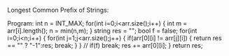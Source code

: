 Longest Common Prefix of Strings:

Program:
  int n = INT_MAX;
  for(int i=0;i<arr.size();i++)
  {
      int m = arr[i].length();
      n = min(n,m);
  }
  string res = "";
  bool  f = false;
  for(int i=0;i<n;i++)
  {
      for(int j=1;j<arr.size();j++)
      {
          if(arr[0][i] != arr[j][i])
          {
              return res == "" ? "-1":res;
              break;
          }
      }
      // if(f)  break;
      res += arr[0][i];
  }
  return res;
